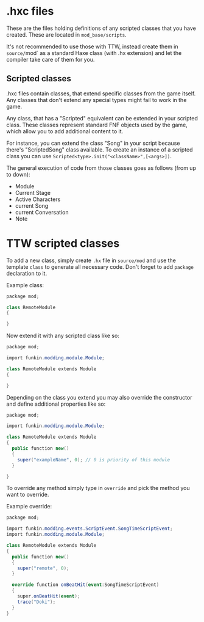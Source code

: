 # .hxc files

These are the files holding definitions of any scripted classes that you have created.
These are located in `mod_base/scripts`.

It's not recommended to use those with TTW, instead create them in `source/`mod` as a standard Haxe class (with .hx extension) and let the compiler take care of them for you.

## Scripted classes

.hxc files contain classes, that extend specific classes from the game itself.
Any classes that don't extend any special types might fail to work in the game.

Any class, that has a "Scripted" equivalent can be extended in your scripted class.
These classes represent standard FNF objects used by the game, which allow you to add additional content to it.

For instance, you can extend the class "Song" in your script because there's "ScriptedSong" class available.
To create an instance of a scripted class you can use `Scripted<type>.init("<className>",[<args>])`.

The general execution of code from those classes goes as follows (from up to down):
- Module
- Current Stage
- Active Characters
- current Song
- current Conversation
- Note

# TTW scripted classes

To add a new class, simply create `.hx` file in `source/mod` and use the template `class` to generate all necessary code. Don't forget to add `package` declaration to it.

Example class:
```cs
package mod;

class RemoteModule
{

}
```

Now extend it with any scripted class like so:

```cs
package mod;

import funkin.modding.module.Module;

class RemoteModule extends Module
{

}
```

Depending on the class you extend you may also override the constructor and define additional properties like so:
```cs
package mod;

import funkin.modding.module.Module;

class RemoteModule extends Module
{
  public function new()
  {
    super("exampleName", 0); // 0 is priority of this module
  }

}
```
To override any method simply type in `override` and pick the method you want to override.

Example override:
```cs
package mod;

import funkin.modding.events.ScriptEvent.SongTimeScriptEvent;
import funkin.modding.module.Module;

class RemoteModule extends Module
{
  public function new()
  {
    super("remote", 0);
  }

  override function onBeatHit(event:SongTimeScriptEvent)
  {
    super.onBeatHit(event);
    trace("Doki");
  }
}
```
